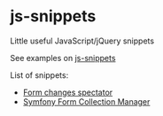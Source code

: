 js-snippets
===========

Little useful JavaScript/jQuery snippets

See examples on [js-snippets](http://vmelnik-ukraine.github.com/js-snippets/)

List of snippets:

* [Form changes spectator](https://github.com/vmelnik-ukraine/js-snippets/blob/master/scripts/form-spectator.js)
* [Symfony Form Collection Manager](https://github.com/vmelnik-ukraine/js-snippets/blob/master/scripts/symfony-multi-forms-manager.js)